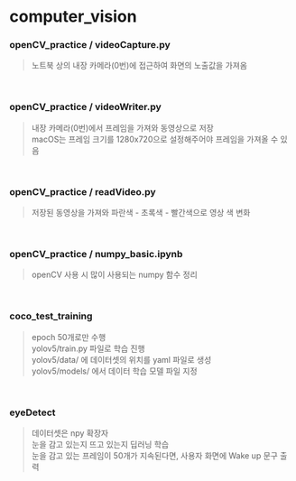 # computer_vision

### openCV_practice / videoCapture.py
> 노트북 상의 내장 카메라(0번)에 접근하여 화면의 노출값을 가져옴

<br/>

### openCV_practice / videoWriter.py
> 내장 카메라(0번)에서 프레임을 가져와 동영상으로 저장  
> macOS는 프레임 크기를 1280x720으로 설정해주어야 프레임을 가져올 수 있음

<br/>

### openCV_practice / readVideo.py
> 저장된 동영상을 가져와 파란색 - 초록색 - 빨간색으로 영상 색 변화

<br />

### openCV_practice / numpy_basic.ipynb
> openCV 사용 시 많이 사용되는 numpy 함수 정리

<br />

### coco_test_training
> epoch 50개로만 수행  
> yolov5/train.py 파일로 학습 진행  
> yolov5/data/ 에 데이터셋의 위치를 yaml 파일로 생성  
> yolov5/models/ 에서 데이터 학습 모델 파일 지정

<br />

### eyeDetect
> 데이터셋은 npy 확장자  
> 눈을 감고 있는지 뜨고 있는지 딥러닝 학습  
> 눈을 감고 있는 프레임이 50개가 지속된다면, 사용자 화면에 Wake up 문구 출력
